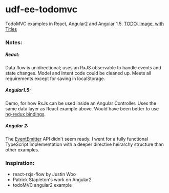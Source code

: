 # udf-ee-todomvc

TodoMVC examples in React, Angular2 and Angular 1.5.
[TODO: Image, with Titles]()

### Notes: 

##### React: 

Data flow is unidirectional; uses an RxJS observable to handle events and state changes.  Model and Intent code could be cleaned up. Meets all requirements except for saving in localStorage. 

##### Angular1.5: 

Demo, for how RxJs can be used inside an Angular Controller. Uses the same data layer as React example above. Would have been better to use [ng-redux bindings](https://github.com/wbuchwalter/ng-redux).

##### Angular 2:

The [EventEmitter](https://angular.io/docs/js/latest/api/core/EventEmitter-class.html) API didn't seem ready.  I went for a fully functional TypeScript implementation with a deeper directive heirarchy structure than other examples.

### Inspiration:  
  - react-rxjs-flow by Justin Woo
  - Patrick Stapleton's work on Angular2
  - todoMVC angular2 example